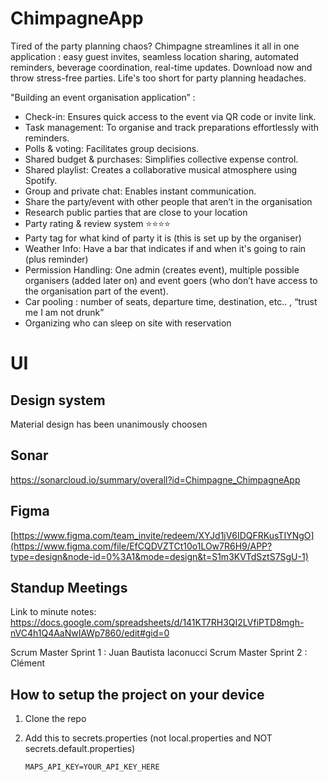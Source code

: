 # ChimpagneApp

Tired of the party planning chaos? Chimpagne streamlines it all in one application : easy guest invites, seamless location sharing, automated reminders, beverage coordination, real-time updates. Download now and throw stress-free parties. Life's too short for party planning headaches.


"Building an event organisation application” :

- Check-in: Ensures quick access to the event via QR code or invite link.
- Task management: To organise and track preparations effortlessly with reminders.
- Polls & voting: Facilitates group decisions.
- Shared budget & purchases: Simplifies collective expense control.
- Shared playlist: Creates a collaborative musical atmosphere using Spotify.  
- Group and private chat: Enables instant communication.
- Share the party/event with other people that aren’t in the organisation
- Research public parties that are close to your location 
- Party rating & review system ⭐⭐⭐⭐
- Party tag for what kind of party it is (this is set up by the organiser)
- Weather Info: Have a bar that indicates if and when it's going to rain (plus reminder)
- Permission Handling: One admin (creates event), multiple possible organisers (added later on) and event goers (who don’t have access to the organisation part of the event). 
- Car pooling : number of seats, departure time, destination, etc.. ,  “trust me I am not drunk”
- Organizing who can sleep on site with reservation 

# UI

## Design system

Material design has been unanimously choosen

## Sonar

https://sonarcloud.io/summary/overall?id=Chimpagne_ChimpagneApp

## Figma

[https://www.figma.com/team_invite/redeem/XYJd1jV6IDQFRKusTIYNgO](https://www.figma.com/file/EfCQDVZTCt10o1LOw7R6H9/APP?type=design&node-id=0%3A1&mode=design&t=S1m3KVTdSztS7SgU-1)

## Standup Meetings

Link to minute notes: https://docs.google.com/spreadsheets/d/141KT7RH3QI2LVfiPTD8mgh-nVC4h1Q4AaNwIAWp7860/edit#gid=0

Scrum Master Sprint 1 : Juan Bautista Iaconucci
Scrum Master Sprint 2 : Clément


## How to setup the project on your device

1. Clone the repo
2. Add this to secrets.properties (not local.properties and NOT secrets.default.properties)

    ```MAPS_API_KEY=YOUR_API_KEY_HERE```